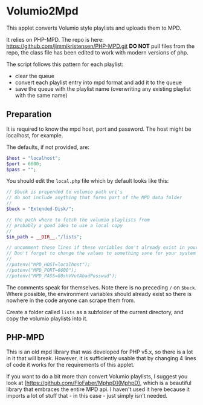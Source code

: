 # Volumio2Mpd

This applet converts Volumio style playlists and uploads them to MPD.

It relies on PHP-MPD. The repo is here: https://github.com/jimmikristensen/PHP-MPD.git
__DO NOT__ pull files from the repo, the class file has been edited to work with modern versions of php.

The script follows this pattern for each playlist:
  - clear the queue
  - convert each playlist entry into mpd format and add it to the queue
  - save the queue with the playlist name (overwriting any existing playlist with the same name)

## Preparation
It is required to know the mpd host, port and password. The host might be localhost, for example.

The defaults, if not provided, are:
```php
$host = "localhost";
$port = 6600;
$pass = "";
```

You should edit the `local.php` file which by default looks like this:
```php
// $buck is prepended to volumio path uri's
// do not include anything that forms part of the MPD data folder
//
$buck = "Extended-Disk/";

// the path where to fetch the volumio playlists from
// probably a good idea to use a local copy
//
$in_path = __DIR__."/lists";

// uncomment these lines if these variables don't already exist in your environment
// Don't forget to change the values to something sane for your system
//
//putenv("MPD_HOST=localhost");
//putenv("MPD_PORT=6600");
//putenv("MPD_PASS=G0shVVutAbadPusswud");
```

The comments speak for themselves. Note there is no preceding `/` on `$buck`.
Where possible, the environment variables should already exist so there is nowhere in the code anyone can scrape them from.

Create a folder called `lists` as a subfolder of the current directory, and copy the volumio playlists into it.



## PHP-MPD
This is an old mpd library that was developed for PHP v5.x, so there is a lot in it that will break. However, it is sufficiently usable that by changing 4 lines of code it works for the requirements of this applet.

If you want to do a bit more than convert Volumio playlists, I suggest you look at [https://github.com/FloFaber/MphpD](MphpD), which is a beautiful library that embraces the entire MPD api. I haven't used it here because it imports a lot of stuff that - in this case - just simply isn't needed.

